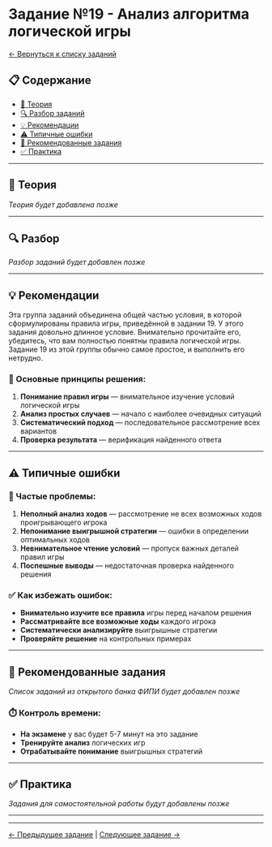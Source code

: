 # Задание №19 - Анализ алгоритма логической игры

[← Вернуться к списку заданий](../README.md)

## 📋 Содержание
- [📖 Теория](#теория)
- [🔍 Разбор заданий](#разбор)
- [💡 Рекомендации](#рекомендации)
- [⚠️ Типичные ошибки](#типичные-ошибки)
- [📝 Рекомендованные задания](#рекомендованные-задания)
- [✅ Практика](#практика)

---

## 📖 Теория

*Теория будет добавлена позже*

---

## 🔍 Разбор

*Разбор заданий будет добавлен позже*

---

## 💡 Рекомендации

Эта группа заданий объединена общей частью условия, в которой сформулированы правила игры, приведённой в задании 19. У этого задания довольно длинное условие. Внимательно прочитайте его, убедитесь, что вам полностью понятны правила логической игры. Задание 19 из этой группы обычно самое простое, и выполнить его нетрудно.

### 🔧 Основные принципы решения:

1. **Понимание правил игры** — внимательное изучение условий логической игры
2. **Анализ простых случаев** — начало с наиболее очевидных ситуаций
3. **Систематический подход** — последовательное рассмотрение всех вариантов
4. **Проверка результата** — верификация найденного ответа

---

## ⚠️ Типичные ошибки

### 🚫 Частые проблемы:

1. **Неполный анализ ходов** — рассмотрение не всех возможных ходов проигрывающего игрока
2. **Непонимание выигрышной стратегии** — ошибки в определении оптимальных ходов
3. **Невнимательное чтение условий** — пропуск важных деталей правил игры
4. **Поспешные выводы** — недостаточная проверка найденного решения

### ✅ Как избежать ошибок:

- **Внимательно изучите все правила** игры перед началом решения
- **Рассматривайте все возможные ходы** каждого игрока
- **Систематически анализируйте** выигрышные стратегии
- **Проверяйте решение** на контрольных примерах

---

## 📝 Рекомендованные задания

*Список заданий из открытого банка ФИПИ будет добавлен позже*

### ⏱️ Контроль времени:

- **На экзамене** у вас будет 5-7 минут на это задание
- **Тренируйте анализ** логических игр
- **Отрабатывайте понимание** выигрышных стратегий

---

## ✅ Практика

*Задания для самостоятельной работы будут добавлены позже*

---

---

[← Предыдущее задание](task-18.md) | [Следующее задание →](task-20.md)
